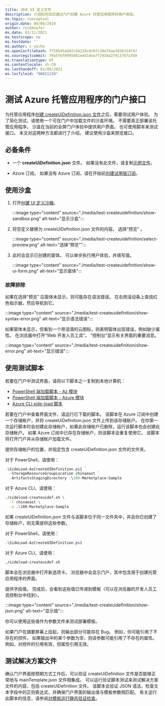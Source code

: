 ```yaml
---
title: 测试 UI 定义文件
description: 介绍如何测试通过门户创建 Azure 托管应用程序的用户体验。
ms.topic: conceptual
origin.date: 08/06/2019
author: rockboyfor
ms.date: 01/11/2021
ms.testscope: no
ms.testdate: ''
ms.author: v-yeche
ms.openlocfilehash: ff59545ab92cd4239cdc07c38e76aaf838154f47
ms.sourcegitcommit: 79a5fbf0995801e4d1dea7f293da2f413787a7b9
ms.translationtype: HT
ms.contentlocale: zh-CN
ms.lasthandoff: 01/08/2021
ms.locfileid: "98021239"
---
```

# <a name="test-your-portal-interface-for-azure-managed-applications"></a>测试 Azure 托管应用程序的门户接口

为托管应用程序[创建 createUiDefinition.json 文件](create-uidefinition-overview.md)之后，需要测试用户体验。 为了简化测试，请使用一个可在门户中加载文件的沙盒环境。 不需要真正部署该托管应用程序。 沙盒在当前的全屏门户体验中提供用户界面。 也可使用脚本来测试接口。 本文对这两种方法都进行了介绍。 建议使用沙盒来预览接口。

## <a name="prerequisites"></a>必备条件

* 一个 **createUiDefinition.json** 文件。 如果没有此文件，请复制[示例文件](https://github.com/Azure/azure-quickstart-templates/blob/master/100-marketplace-sample/createUiDefinition.json)。

* Azure 订阅。 如果没有 Azure 订阅，请在开始前[创建试用版订阅](https://www.microsoft.com/china/azure/index.html?fromtype=cn)。

## <a name="use-sandbox"></a>使用沙盒

1. 打开[创建 UI 定义沙箱](https://portal.azure.cn/?feature.customPortal=false&#blade/Microsoft_Azure_CreateUIDef/SandboxBlade)。

    :::image type="content" source="./media/test-createuidefinition/show-sandbox.png" alt-text="显示沙盒":::

1. 将空定义替换为 createUiDefinition.json 文件的内容。 选择“预览”  。

    :::image type="content" source="./media/test-createuidefinition/select-preview.png" alt-text="选择“预览”":::

1. 此时会显示已创建的窗体。 可以单步执行用户体验，并填写值。

    :::image type="content" source="./media/test-createuidefinition/show-ui-form.png" alt-text="显示窗体":::

### <a name="troubleshooting"></a>故障排除

如果在选择“预览”  后窗体未显示，则可能存在语法错误。 在右侧滚动条上查找红色指示器，然后导航到它。

:::image type="content" source="./media/test-createuidefinition/show-syntax-error.png" alt-text="显示语法错误":::

如果窗体未显示，但看到一个带泪滴的云图标，则表明窗体出现错误，例如缺少属性。 在浏览器中打开“Web 开发人员工具”。 “控制台”显示有关界面的重要消息。 

:::image type="content" source="./media/test-createuidefinition/show-error.png" alt-text="显示错误":::

## <a name="use-test-script"></a>使用测试脚本

若要在门户中测试界面，请将以下脚本之一复制到本地计算机：

* [PowerShell 端加载脚本 - Az 模块](https://github.com/Azure/azure-quickstart-templates/blob/master/SideLoad-AzCreateUIDefinition.ps1)
* [PowerShell 端加载脚本 - Azure 模块](https://github.com/Azure/azure-quickstart-templates/blob/master/SideLoad-CreateUIDefinition.ps1)
* [Azure CLI side-load 脚本](https://github.com/Azure/azure-quickstart-templates/blob/master/sideload-createuidef.sh)

若要在门户中查看界面文件，请运行已下载的脚本。 该脚本在 Azure 订阅中创建一个存储帐户，并将 createUiDefinition.json 文件上传到该存储帐户。 在你第一次运行脚本时会创建此存储帐户，如果此存储帐户已删除，运行该脚本也会创建此存储帐户。 如果 Azure 订阅中已存在存储帐户，则该脚本会重复使用它。 该脚本将打开门户并从存储帐户加载文件。

提供存储帐户的位置，并指定包含 createUiDefinition.json 文件的文件夹。

对于 PowerShell，请使用：

```powershell
.\SideLoad-AzCreateUIDefinition.ps1 `
  -StorageResourceGroupLocation chinaeast `
  -ArtifactsStagingDirectory .\100-Marketplace-Sample
```

对于 Azure CLI，请使用：

```bash
./sideload-createuidef.sh \
  -l chinaeast \
  -a .\100-Marketplace-Sample
```

如果 createUiDefinition.json 文件与该脚本位于同一文件夹中，并且你已创建了存储帐户，则无需提供这些参数。

对于 PowerShell，请使用：

```powershell
.\SideLoad-AzCreateUIDefinition.ps1
```

对于 Azure CLI，请使用：

```bash
./sideload-createuidef.sh
```

脚本会在浏览器中打开新选项卡。 浏览器中会显示门户，其中包含用于创建托管应用程序的界面。

提供字段值。 完成后，会看到这些值已传递到模板（可以在浏览器的开发人员工具控制台中找到）。

:::image type="content" source="./media/test-createuidefinition/show-json.png" alt-text="显示值":::

你可以使用这些值作为参数文件来测试部署模板。

如果门户在摘要屏幕上挂起，则输出部分可能存在 Bug。 例如，你可能引用了不存在的控件。 如果输出中的某个参数为空，则该参数可能引用了不存在的属性。 例如，对控件的引用有效，但属性引用无效。

## <a name="test-your-solution-files"></a>测试解决方案文件

确认门户界面按预期方式工作后，可以验证 createUiDefinition 文件是否能够正常地与 mainTemplate.json 文件相集成。 可以运行验证脚本测试来测试解决方案文件的内容，包括 createUiDefinition 文件。 该脚本会验证 JSON 语法，检查文本字段中的正则表达式，并确保门户界面的输出值与模板参数相匹配。 有关运行此脚本的信息，请参阅[对模板运行静态验证检查](https://github.com/Azure/azure-quickstart-templates/tree/master/test)。

<!--Not Avaialble on ## Next steps-->

<!--Not Available on [Azure managed application available in the Marketplace](../../marketplace/create-new-azure-apps-offer.md)-->

<!-- Update_Description: update meta properties, wording update, update link -->